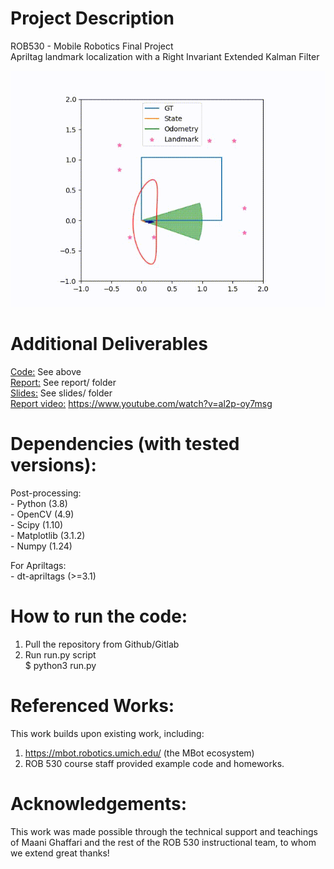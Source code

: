 # Project Description
ROB530 - Mobile Robotics Final Project<br />
Apriltag landmark localization with a Right Invariant Extended Kalman Filter<br />

![](gif/riekf_localization_se2.gif)

Additional Deliverables
==
<ins>Code:</ins> See above<br />
<ins>Report:</ins> See report/ folder<br />
<ins>Slides:</ins> See slides/ folder<br />
<ins>Report video:</ins> https://www.youtube.com/watch?v=al2p-oy7msg<br />

Dependencies (with tested versions):
==
  Post-processing:<br />
    - Python (3.8)<br />
    - OpenCV (4.9)<br />
    - Scipy (1.10)<br />
    - Matplotlib (3.1.2)<br />
    - Numpy (1.24)<br />

  For Apriltags:<br />
    - dt-apriltags (>=3.1)<br />

How to run the code:
==
1. Pull the repository from Github/Gitlab<br />
2. Run run.py script<br />
$ python3 run.py<br />

Referenced Works:
==
This work builds upon existing work, including: 
1. https://mbot.robotics.umich.edu/ (the MBot ecosystem)
2. ROB 530 course staff provided example code and homeworks.

Acknowledgements:
==
This work was made possible through the technical support and teachings of Maani Ghaffari and the rest of the ROB 530 instructional team, to whom we extend great thanks!
